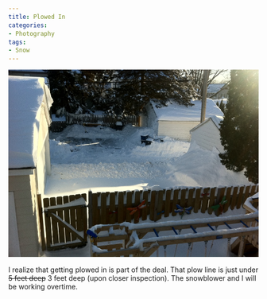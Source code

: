```yaml
---
title: Plowed In
categories:
- Photography
tags:
- Snow
---
```


![](/assets/posts/2010/photo3.jpg)
  



I realize that getting plowed in is part of the deal. That plow line is just under <del>5 feet deep</del> 3 feet deep (upon closer inspection). The snowblower and I will be working overtime.
